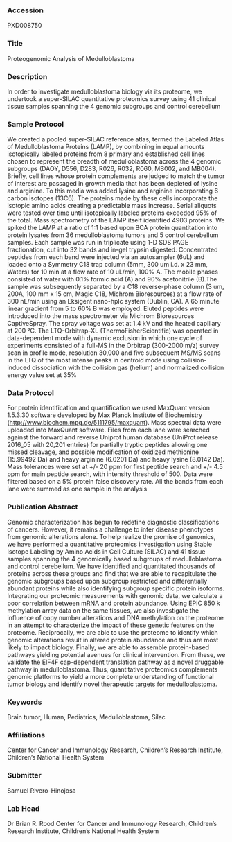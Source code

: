 ### Accession
PXD008750

### Title
Proteogenomic Analysis of Medulloblastoma

### Description
In order to investigate medulloblastoma biology via its proteome, we undertook a super-SILAC quantitative proteomics survey using 41 clinical tissue samples spanning the 4 genomic subgroups and control cerebellum

### Sample Protocol
We created a pooled super-SILAC reference atlas, termed the Labeled Atlas of Medulloblastoma Proteins (LAMP), by combining in equal amounts isotopically labeled proteins from 8 primary and established cell lines chosen to represent the breadth of medulloblastoma across the 4 genomic subgroups (DAOY, D556, D283, R026, R032, R060, MB002, and MB004). Briefly, cell lines whose protein complements are judged to match the tumor of interest are passaged in growth media that has been depleted of lysine and arginine. To this media was added lysine and arginine incorporating 6 carbon isotopes (13C6). The proteins made by these cells incorporate the isotopic amino acids creating a predictable mass increase. Serial aliquots were tested over time until isotopically labeled proteins exceeded 95% of the total. Mass spectrometry of the LAMP itself identified 4903 proteins.  We spiked the LAMP at a ratio of 1:1 based upon BCA protein quantitation into protein lysates from 36 medulloblastoma tumors and 5 control cerebellum samples. Each sample was run in triplicate using 1-D SDS PAGE fractionation, cut into 32 bands and in-gel trypsin digested. Concentrated peptides from each band were injected via an autosampler (6uL) and loaded onto a Symmetry C18 trap column (5mm, 300 um i.d. x 23 mm, Waters) for 10 min at a flow rate of 10 uL/min, 100% A. The mobile phases consisted of water with 0.1% formic acid (A) and 90% acetonitrile (B).The sample was subsequently separated by a C18 reverse-phase column (3 um, 200A, 100 mm x 15 cm, Magic C18, Michrom Bioresources) at a flow rate of 300 nL/min using an Eksigent nano-hplc system (Dublin, CA). A 65 minute linear gradient from 5 to 60% B was employed. Eluted peptides were introduced into the mass spectrometer via Michrom Bioresources CaptiveSpray. The spray voltage was set at 1.4 kV and the heated capillary at 200 °C. The LTQ-Orbitrap-XL (ThermoFisherScientific) was operated in data-dependent mode with dynamic exclusion in which one cycle of experiments consisted of a full-MS in the Orbitrap (300-2000 m/z) survey scan in profile mode, resolution 30,000 and five subsequent MS/MS scans in the LTQ of the most intense peaks in centroid mode using collision-induced dissociation with the collision gas (helium) and normalized collision energy value set at 35%

### Data Protocol
For protein identification and quantification we used MaxQuant version 1.5.3.30 software developed by Max Planck Institute of Biochemistry (http://www.biochem.mpg.de/5111795/maxquant). Mass spectral data were uploaded into MaxQuant software. Files from each lane were searched against the forward and reverse Uniprot human database (UniProt release 2016_05 with 20,201 entries) for partially tryptic peptides allowing one missed cleavage, and possible modification of oxidized methionine (15.99492 Da) and heavy arginine (6.0201 Da) and heavy lysine (8.0142 Da). Mass tolerances were set at +/- 20 ppm for first peptide search and +/- 4.5 ppm for main peptide search, with intensity threshold of 500. Data were filtered based on a 5% protein false discovery rate. All the bands from each lane were summed as one sample in the analysis

### Publication Abstract
Genomic characterization has begun to redefine diagnostic classifications of cancers. However, it remains a challenge to infer disease phenotypes from genomic alterations alone. To help realize the promise of genomics, we have performed a quantitative proteomics investigation using Stable Isotope Labeling by Amino Acids in Cell Culture (SILAC) and 41 tissue samples spanning the 4 genomically based subgroups of medulloblastoma and control cerebellum. We have identified and quantitated thousands of proteins across these groups and find that we are able to recapitulate the genomic subgroups based upon subgroup restricted and differentially abundant proteins while also identifying subgroup specific protein isoforms. Integrating our proteomic measurements with genomic data, we calculate a poor correlation between mRNA and protein abundance. Using EPIC 850&#xa0;k methylation array data on the same tissues, we also investigate the influence of copy number alterations and DNA methylation on the proteome in an attempt to characterize the impact of these genetic features on the proteome. Reciprocally, we are able to use the proteome to identify which genomic alterations result in altered protein abundance and thus are most likely to impact biology. Finally, we are able to assemble protein-based pathways yielding potential avenues for clinical intervention. From these, we validate the EIF4F cap-dependent translation pathway as a novel druggable pathway in medulloblastoma. Thus, quantitative proteomics complements genomic platforms to yield a more complete understanding of functional tumor biology and identify novel therapeutic targets for medulloblastoma.

### Keywords
Brain tumor, Human, Pediatrics, Medulloblastoma, Silac

### Affiliations
Center for Cancer and Immunology Research, Children’s Research Institute, Children’s National Health System

### Submitter
Samuel Rivero-Hinojosa

### Lab Head
Dr Brian R. Rood
Center for Cancer and Immunology Research, Children’s Research Institute, Children’s National Health System


